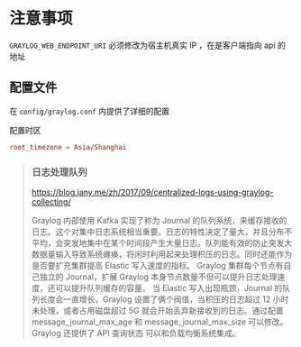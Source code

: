 # 注意事项

`GRAYLOG_WEB_ENDPOINT_URI` 必须修改为宿主机真实 IP ，在是客户端指向 api 的地址

## 配置文件

在 `config/graylog.conf` 内提供了详细的配置

配置时区

```conf
root_timezone = Asia/Shanghai
```

> ### 日志处理队列
> <https://blog.iany.me/zh/2017/09/centralized-logs-using-graylog-collecting/>
>
> Graylog 内部使用 Kafka 实现了称为 Journal 的队列系统，来缓存接收的日志。这个对集中日志系统相当重要。日志的特性决定了量大，并且分布不平均，会突发地集中在某个时间段产生大量日志。队列能有效的防止突发大数据量输入导致系统瘫痪，将闲时利用起来处理积压的日志。同时还能作为是否要扩充集群提高 Elastic 写入速度的指标。
> Graylog 集群每个节点有自己独立的 Journal，扩展 Graylog 本身节点数量不但可以提升日志处理速度，还可以提升队列缓存的容量。
> 当 Elastic 写入出现瓶颈，Journal 的队列长度会一直增长，Graylog 设置了俩个阀值，当积压的日志超过 12 小时未处理，或者占用磁盘超过 5G 就会开始丢弃新接收到的日志。通过配置 message_journal_max_age 和 message_journal_max_size 可以修改。Graylog 还提供了 API 查询状态 可以和负载均衡系统集成。